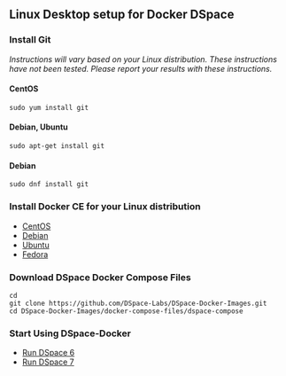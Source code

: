 ## Linux Desktop setup for Docker DSpace


### Install Git

_Instructions will vary based on your Linux distribution._
_These instructions have not been tested.  Please report your results with these instructions._

#### CentOS

```shell
sudo yum install git
```

#### Debian, Ubuntu

```shell
sudo apt-get install git
```

#### Debian

```shell
sudo dnf install git
```

### Install Docker CE for your Linux distribution
- [CentOS](https://docs.docker.com/install/linux/docker-ce/centos/)
- [Debian](https://docs.docker.com/install/linux/docker-ce/debian/)
- [Ubuntu](https://docs.docker.com/install/linux/docker-ce/ubuntu/)
- [Fedora](https://docs.docker.com/install/linux/docker-ce/fedora/)

### Download DSpace Docker Compose Files

```shell
cd
git clone https://github.com/DSpace-Labs/DSpace-Docker-Images.git
cd DSpace-Docker-Images/docker-compose-files/dspace-compose
```

### Start Using DSpace-Docker

- [Run DSpace 6](run.DSpace6.md)
- [Run DSpace 7](run.DSpace7.md)
